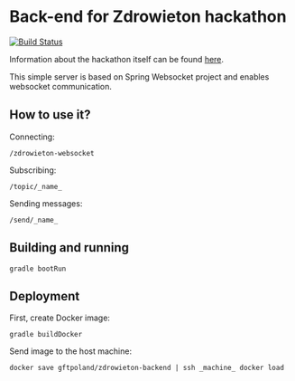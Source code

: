 # Back-end for Zdrowieton hackathon
 [![Build Status](https://travis-ci.org/GFTPoland/Zdrowieton.MessagingServer.svg?branch=master)](https://travis-ci.org/GFTPoland/Zdrowieton.MessagingServer) 
 
Information about the hackathon itself can be found [here](http://zdrowieton.pl/).

This simple server is based on Spring Websocket project and enables websocket communication.
 
## How to use it?

Connecting:

`/zdrowieton-websocket`

Subscribing:

`/topic/_name_`

Sending messages:

`/send/_name_`

## Building and running

`gradle bootRun`

## Deployment

First, create Docker image:

`gradle buildDocker`

Send image to the host machine:

`docker save gftpoland/zdrowieton-backend | ssh _machine_ docker load`
